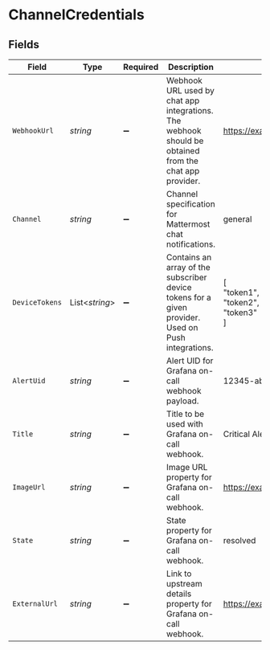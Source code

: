 # ChannelCredentials


## Fields

| Field                                                                                                 | Type                                                                                                  | Required                                                                                              | Description                                                                                           | Example                                                                                               |
| ----------------------------------------------------------------------------------------------------- | ----------------------------------------------------------------------------------------------------- | ----------------------------------------------------------------------------------------------------- | ----------------------------------------------------------------------------------------------------- | ----------------------------------------------------------------------------------------------------- |
| `WebhookUrl`                                                                                          | *string*                                                                                              | :heavy_minus_sign:                                                                                    | Webhook URL used by chat app integrations. The webhook should be obtained from the chat app provider. | https://example.com/webhook                                                                           |
| `Channel`                                                                                             | *string*                                                                                              | :heavy_minus_sign:                                                                                    | Channel specification for Mattermost chat notifications.                                              | general                                                                                               |
| `DeviceTokens`                                                                                        | List<*string*>                                                                                        | :heavy_minus_sign:                                                                                    | Contains an array of the subscriber device tokens for a given provider. Used on Push integrations.    | [<br/>"token1",<br/>"token2",<br/>"token3"<br/>]                                                      |
| `AlertUid`                                                                                            | *string*                                                                                              | :heavy_minus_sign:                                                                                    | Alert UID for Grafana on-call webhook payload.                                                        | 12345-abcde                                                                                           |
| `Title`                                                                                               | *string*                                                                                              | :heavy_minus_sign:                                                                                    | Title to be used with Grafana on-call webhook.                                                        | Critical Alert                                                                                        |
| `ImageUrl`                                                                                            | *string*                                                                                              | :heavy_minus_sign:                                                                                    | Image URL property for Grafana on-call webhook.                                                       | https://example.com/image.png                                                                         |
| `State`                                                                                               | *string*                                                                                              | :heavy_minus_sign:                                                                                    | State property for Grafana on-call webhook.                                                           | resolved                                                                                              |
| `ExternalUrl`                                                                                         | *string*                                                                                              | :heavy_minus_sign:                                                                                    | Link to upstream details property for Grafana on-call webhook.                                        | https://example.com/details                                                                           |